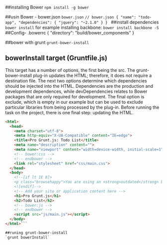 ##installing Bower
`npm install -g bower`

##usin Bower - bower.json
`bower.json`
`// bower.json
{
  "name": "todo-app",
  "dependencies": {
    "jquery": "~2.1.0"
  }
}
`
##install dependencies
`bower install`
for example installing backbone:
`bower install backbone -S`
##Config-  .bowerrc
{
"directory": "build/bower_components"
}

##bower with grunt
`grunt-bower-install`

## bowerInstall target (Gruntfile.js)
This target has a number of options, the first being the src. The grunt-bower-install plug-in updates the HTML; therefore, it does not require a destination file. The next two options determine which dependencies should be injected into the HTML. Dependencies are the production and development dependences, while devDependencies relates to Bower packages that are only required for development. The final option is exclude, which is empty in our example but can be used to exclude particular libraries from being processed by the plug-in.
Before running the task on the project, there is one final step: updating the HTML.
```html
<html>
  <head>
    <meta charset="utf-8">
    <meta http-equiv="X-UA-Compatible" content="IE=edge">
    <title>Pro Grunt.js: Todo List</title>
    <meta name="description" content="">
    <meta name="viewport" content="width=device-width, initial-scale=1">
    <!-- bower:css -->
    <!-- endbower -->
    <link rel="stylesheet" href="css/main.css">
  </head>
  <body>
    <!--[if lt IE 8]>
    <p class="browsehappy">You are using an <strong>outdated</strong> browser. Please <a href="http://browsehappy.com/">upgrade your browser</a> to improve your experience.</p>
    <![endif]-->
    <!-- Add your site or application content here -->
    <h1>Pro Grunt.js</h1>
    <h2>Todo List</h2>
    <!-- bower:js -->
    <!-- endbower -->
    <script src="js/main.js"></script>
  </body>
</html>```

##runing grunt-bower-install
`grunt bowerInstall`

